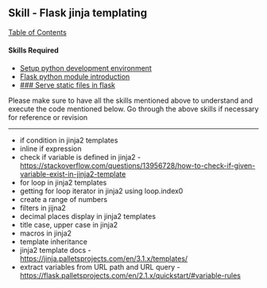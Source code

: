 ## Skill - Flask jinja templating

[Table of Contents](https://nagasudhir.blogspot.com/2020/04/taming-python-table-of-contents.html)

#### Skills Required
* [Setup python development environment](https://nagasudhir.blogspot.com/2020/04/setup-python-development-environment_14.html)
* [Flask python module introduction](https://nagasudhir.blogspot.com/2022/04/flask-python-module-introduction-for.html)
* [### Serve static files in flask](https://nagasudhir.blogspot.com/2022/04/serve-static-files-in-flask.html)

Please make sure to have all the skills mentioned above to understand and execute the code mentioned below. Go through the above skills if necessary for reference or revision

<hr/>

* if condition in jinja2 templates
* inline if expression
* check if variable is defined in jinja2 - https://stackoverflow.com/questions/13956728/how-to-check-if-given-variable-exist-in-jinja2-template
* for loop in jinja2 templates
* getting for loop iterator in jinja2 using loop.index0
* create a range of numbers
* filters in jijna2
* decimal places display in jinja2 templates
* title case, upper case in jinja2
* macros in jinja2
* template inheritance
* jinja2 template docs - https://jinja.palletsprojects.com/en/3.1.x/templates/
* extract variables from URL path and URL query - https://flask.palletsprojects.com/en/2.1.x/quickstart/#variable-rules
<!--stackedit_data:
eyJoaXN0b3J5IjpbMTY3ODExMTUzNiwxODI1NTgzMjY0LC0yND
M3MzQ0MzUsLTEwNzQ4OTE0NDcsLTE4OTUxODEzMTgsMTMxNjg0
NDUzNCwxNDQzNzAxNzE5XX0=
-->